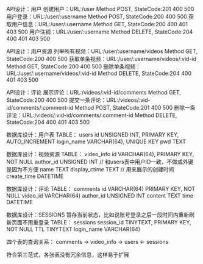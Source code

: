 API设计：用户
创建用户：URL:/user Method POST, StateCode:201 400 500
用户登录：URL:/user/:username Method POST, StateCode:200 400 500
获取用户信息：URL:/user/:username Method GET, StateCode:200 400 401 403 500
用户注销：URL:/user/:username Method DELETE, StateCode:204 400 401 403 500

API设计：用户资源
列举所有视频：URL:/user/:username/videos Method GET, StateCode:200 400 500
获取单条视频：URL:/user/:username/videos/:vid-id Method GET, StateCode:200 400 500
删除单条视频：URL:/user/:username/videos/:vid-id Method DELETE, StateCode:204 400 401 403 500

API设计：评论
展示评论：URL:/videos/:vid-id/comments Method GET, StateCode:200 400 500
提交一条评论：URL:/videos/:vid-id/comments/:comment-id Method POST, StateCode:201 400 500
删除一条评论：URL:/videos/:vid-id/comments/:comment-id Method DELETE, StateCode:204 400 401 403 500

数据库设计：用户表
TABLE： users
id UNSIGNED INT, PRIMARY KEY, AUTO_INCREMENT
login_name VARCHAR(64), UNIQUE KEY
pwd TEXT

数据库设计：视频资源
TABLE： video_info
id VARCHAR(64), PRIMARY KEY, NOT NULL
author_id UNSIGNED INT      // 和users表中用户ID一致，不做成外键是因为不方便
name TEXT
display_ctime TEXT          // 用来展示的创建时间
create_time DATETIME

数据库设计：评论
TABLE： comments
id VARCHAR(64) PRIMARY KEY, NOT NULL
video_id VARCHAR(64)
author_id UNSIGNED INT
content TEXT
time DATETIME

数据库设计：SESSIONS  暂存当前状态，比如说账号登录之后一段时间内重新刷新页面不用重登录
TABLE： sessions
session_id TINYTEXT, PRIMARY KEY, NOT NULL
TTL TINYTEXT
login_name VARCHAR(64)

四个表的查询关系：
comments -> video_info -> users <- sessions

符合第三范式，各张表没有冗余信息，这样易于扩展